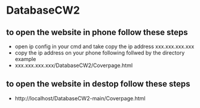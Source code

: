 # DatabaseCW2
to open the website in phone follow these steps
-----------------------------------------------
- open ip config in your cmd and take copy the ip address xxx.xxx.xxx.xxx
- copy the ip address on your phone following follwed by the directory example
- xxx.xxx.xxx.xxx/DatabaseCW2/Coverpage.html

to open the website in destop follow these steps
-----------------------------------------------
- http://localhost/DatabaseCW2-main/Coverpage.html

